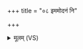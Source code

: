 +++
title = "०८ इममोदनं नि"

+++
<details><summary>मूलम् (VS)</summary>

इ॒ममो॑द॒नं नि द॑धे ब्राह्म॒णेषु॑ विष्टा॒रिणं॑ लोक॒जितं॑ स्व॒र्गम्। स मे॒ मा क्षे॑ष्ट स्व॒धया॒ पिन्व॑मानो वि॒श्वरू॑पा धे॒नुः का॑म॒दुघा॑ मे अस्तु ॥
</details>